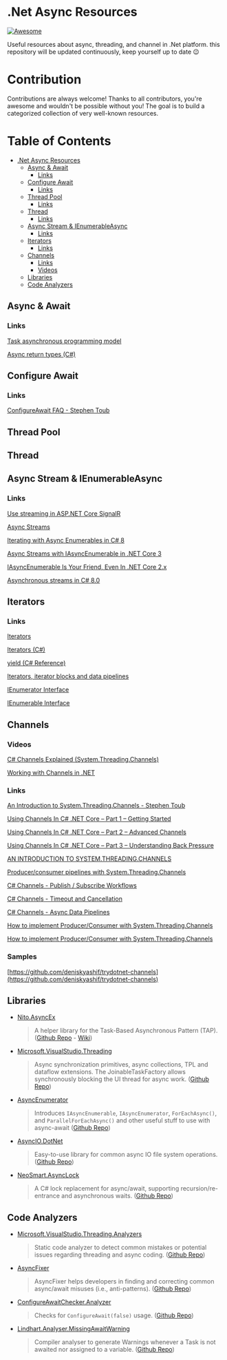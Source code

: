 
# .Net Async Resources
[![Awesome](https://awesome.re/badge-flat2.svg)](https://awesome.re)

Useful resources about async, threading, and channel in .Net platform. this repository will be updated continuously, keep yourself up to date 😉

# Contribution

Contributions are always welcome! Thanks to all contributors, you're awesome and wouldn't be possible without you! The goal is to build a categorized collection of very well-known resources.

# Table of Contents

- [.Net Async Resources](#.net-async-resources)
  - [Async & Await](#async-&-await)
    - [Links](#links)
  - [Configure Await](#configure-await)
    - [Links](#links)
  - [Thread Pool](#thread-pool)
    - [Links](#links)
  - [Thread](#thread)
    - [Links](#links)
  - [Async Stream & IEnumerableAsync](#async-stream-&-iEnumerableAsync)
    - [Links](#links)  
  - [Iterators](#Iterators)
    - [Links](#links)
  - [Channels](#Channels)
    - [Links](#links)
	- [Videos](#Videos)
  - [Libraries](#Libraries)
  - [Code Analyzers](#Code-Analyzers)

## Async & Await

### Links

[Task asynchronous programming model](https://docs.microsoft.com/en-us/dotnet/csharp/programming-guide/concepts/async/task-asynchronous-programming-model)

[Async return types (C#)](https://docs.microsoft.com/en-us/dotnet/csharp/programming-guide/concepts/async/async-return-types)


## Configure Await

### Links

[ConfigureAwait FAQ - Stephen Toub](https://devblogs.microsoft.com/dotnet/configureawait-faq/)


## Thread Pool


## Thread


## Async Stream & IEnumerableAsync

### Links
[Use streaming in ASP.NET Core SignalR](https://docs.microsoft.com/en-us/aspnet/core/signalr/streaming?view=aspnetcore-5.0)

[Async Streams](https://docs.microsoft.com/en-us/dotnet/csharp/language-reference/proposals/csharp-8.0/async-streams)

[Iterating with Async Enumerables in C# 8](https://docs.microsoft.com/en-us/archive/msdn-magazine/2019/november/csharp-iterating-with-async-enumerables-in-csharp-8)

[Async Streams with IAsyncEnumerable in .NET Core 3](https://anthonychu.ca/post/async-streams-dotnet-core-3-iasyncenumerable/)

[IAsyncEnumerable Is Your Friend, Even In .NET Core 2.x](https://btburnett.com/csharp/2019/12/01/iasyncenumerable-is-your-friend.html)

[Asynchronous streams in C# 8.0](https://blog.miguelbernard.com/asynchronous-streams)


## Iterators

### Links

[Iterators](https://bettersolutions.com/csharp/collections/iterators.htm)

[Iterators (C#)](https://docs.microsoft.com/en-us/dotnet/csharp/programming-guide/concepts/iterators)

[yield (C# Reference)](https://docs.microsoft.com/en-us/dotnet/csharp/language-reference/keywords/yield)

[Iterators, iterator blocks and data pipelines](https://csharpindepth.com/articles/StreamingAndIterators)

[IEnumerator Interface](https://docs.microsoft.com/en-us/dotnet/api/system.collections.ienumerator?view=net-5.0)

[IEnumerable<T> Interface](https://docs.microsoft.com/en-us/dotnet/api/system.collections.generic.ienumerable-1?view=net-5.0)


## Channels

### Videos

[C# Channels Explained (System.Threading.Channels)](http://w7.mul.ir/yo%7cut%7cub%7ce.%7cco%7cm/watch?v=E0Ld7ZgE4oY)

[Working with Channels in .NET](https://channel9.msdn.com/Shows/On-NET/Working-with-Channels-in-NET)

### Links

[An Introduction to System.Threading.Channels - Stephen Toub](https://devblogs.microsoft.com/dotnet/an-introduction-to-system-threading-channels/)

[Using Channels In C# .NET Core – Part 1 – Getting Started](https://dotnetcoretutorials.com/2020/11/24/using-channels-in-net-core-part-1-getting-started/)

[Using Channels In C# .NET Core – Part 2 – Advanced Channels](https://dotnetcoretutorials.com/2020/11/24/using-channels-in-net-core-part-2-advanced-channels/)

[Using Channels In C# .NET Core – Part 3 – Understanding Back Pressure](https://dotnetcoretutorials.com/2020/11/24/using-channels-in-net-core-part-3-understanding-back-pressure/)

[AN INTRODUCTION TO SYSTEM.THREADING.CHANNELS](https://www.stevejgordon.co.uk/an-introduction-to-system-threading-channels)

[Producer/consumer pipelines with System.Threading.Channels](https://blog.maartenballiauw.be/post/2020/08/26/producer-consumer-pipelines-with-system-threading-channels.html)

[C# Channels - Publish / Subscribe Workflows](https://deniskyashif.com/2019/12/08/csharp-channels-part-1/)

[C# Channels - Timeout and Cancellation](https://deniskyashif.com/2019/12/11/csharp-channels-part-2/)

[C# Channels - Async Data Pipelines](https://deniskyashif.com/2020/01/07/csharp-channels-part-3/)

[How to implement Producer/Consumer with System.Threading.Channels](https://www.davideguida.com/how-to-implement-producer-consumer-with-system-threading-channels/)

[How to implement Producer/Consumer with System.Threading.Channels](https://www.davideguida.com/consuming-message-queues-using-net-core-background-workers-part-4-adding-system-threading-channels/)

### Samples

[https://github.com/deniskyashif/trydotnet-channels](https://github.com/deniskyashif/trydotnet-channels)

## Libraries
- [Nito.AsyncEx](https://www.nuget.org/packages/Nito.AsyncEx/)
  > A helper library for the Task-Based Asynchronous Pattern (TAP). ([Github Repo](https://github.com/StephenCleary/AsyncEx) - [Wiki](https://github.com/StephenCleary/AsyncEx/wiki))

- [Microsoft.VisualStudio.Threading](https://www.nuget.org/packages/Microsoft.VisualStudio.Threading/)
  > Async synchronization primitives, async collections, TPL and dataflow extensions. The JoinableTaskFactory allows synchronously blocking the UI thread for async work. ([Github Repo](https://github.com/microsoft/vs-threading))

- [AsyncEnumerator](https://www.nuget.org/packages/AsyncEnumerator/)
  > Introduces `IAsyncEnumerable`, `IAsyncEnumerator`, `ForEachAsync()`, and `ParallelForEachAsync()` and other useful stuff to use with async-await ([Github Repo](https://github.com/Dasync/AsyncEnumerable))

- [AsyncIO.DotNet](https://www.nuget.org/packages/AsyncIO.DotNet/)
  > Easy-to-use library for common async IO file system operations. ([Github Repo](https://github.com/firenero/AsyncIO))

- [NeoSmart.AsyncLock](https://www.nuget.org/packages/NeoSmart.AsyncLock/)
  > A C# lock replacement for async/await, supporting recursion/re-entrance and asynchronous waits. ([Github Repo](https://github.com/neosmart/AsyncLock))

## Code Analyzers

- [Microsoft.VisualStudio.Threading.Analyzers](https://www.nuget.org/packages/Microsoft.VisualStudio.Threading.Analyzers/)
  > Static code analyzer to detect common mistakes or potential issues regarding threading and async coding. ([Github Repo](https://github.com/microsoft/vs-threading))

- [AsyncFixer](https://www.nuget.org/packages/AsyncFixer/)
  > AsyncFixer helps developers in finding and correcting common async/await misuses (i.e., anti-patterns). ([Github Repo](https://github.com/semihokur/AsyncFixer))

- [ConfigureAwaitChecker.Analyzer](https://www.nuget.org/packages/ConfigureAwaitChecker.Analyzer/)
  > Checks for `ConfigureAwait(false)` usage. ([Github Repo](https://github.com/cincuranet/ConfigureAwaitChecker))

- [Lindhart.Analyser.MissingAwaitWarning](https://www.nuget.org/packages/Lindhart.Analyser.MissingAwaitWarning/)
  > Compiler analyser to generate Warnings whenever a Task is not awaited nor assigned to a variable. ([Github Repo](https://github.com/ykoksen/unused-task-warning))
